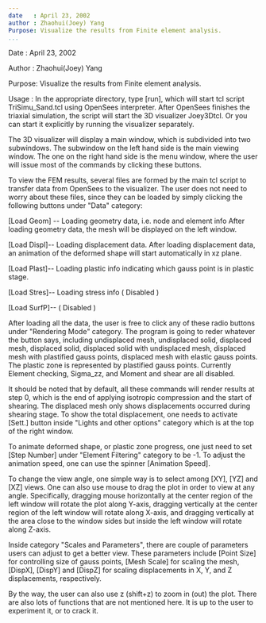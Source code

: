 ```yaml
---
date   : April 23, 2002
author : Zhaohui(Joey) Yang
Purpose: Visualize the results from Finite element analysis.
...
```


Date   : April 23, 2002

Author : Zhaohui(Joey) Yang

Purpose: Visualize the results from Finite element analysis.
 
Usage  : 
In  the appropriate directory, type [run], which will start tcl
script   TriSimu_Sand.tcl  using  OpenSees  interpreter.  After
OpenSees  finishes  the  triaxial  simulation,  the script will
start  the  3D  visualizer  Joey3Dtcl.  Or  you  can  start  it
explicitly by running the visualizer separately.


The  3D  visualizer  will  display  a  main  window,  which  is
subdivided  into two subwindows. The subwindow on the left hand
side is the main viewing window. The one on the right hand side
is  the  menu  window,  where  the  user will issue most of the
commands by clicking these buttons.

To  view  the FEM results, several files are formed by the main
tcl  script  to  transfer data from OpenSees to the visualizer.
The  user  does not need to worry about these files, since they
can  be  loaded  by simply clicking the following buttons under
"Data" category:

[Load  Geom]  --  Loading  geometry data, i.e. node and element
info After loading geometry data, the mesh will be displayed on
the left window.

[Load   Displ]--   Loading  displacement  data.  After  loading
displacement  data,  an  animation  of  the deformed shape will
start automatically in xz plane.

[Load  Plast]--  Loading  plastic  info  indicating which gauss
point is in plastic stage.

[Load Stres]-- Loading stress info ( Disabled )

[Load SurfP]-- ( Disabled )

After  loading  all  the data, the user is free to click any of
these  radio  buttons  under  "Rendering  Mode"  category.  The
program  is  going to reder whatever the button says, including
undisplaced  mesh, undisplaced solid, displaced mesh, displaced
solid,  displaced  solid  with undisplaced mesh, displaced mesh
with plastified gauss points, displaced mesh with elastic gauss
points.  The  plastic  zone  is represented by plastified gauss
points.  Currently  Element  checking, Sigma_zz, and Moment and
shear are all disabled. 

It  should  be  noted  that by default, all these commands will
render  results  at  step  0,  which  is  the  end  of applying
isotropic  compression and the start of shearing. The displaced
mesh only shows displacements occurred during shearing stage. To
show  the  total  displacement,  one  needs to activate [Sett.]
button  inside  "Lights and other options" category which is at
the top of the right window.

To  animate  deformed shape, or plastic zone progress, one just
need to set [Step Number] under "Element Filtering" category to
be  -1.  To adjust the animation speed, one can use the spinner
[Animation Speed].

To  change  the  view  angle, one simple way is to select among
[XY],  [YZ]  and [XZ] views. One can also use mouse to drag the
plot  in  order  to  view  at any angle. Specifically, dragging
mouse  horizontally at the center region of the left window will
rotate the plot along Y-axis, dragging vertically at the center
region  of  the  left  window  will  rotate  along  X-axis, and
dragging  vertically  at the area close to the window sides but
inside the left window will rotate along Z-axis.

Inside  category  "Scales  and Parameters", there are couple of
parameters  users  can  adjust  to  get  a  better  view. These
parameters  include  [Point Size] for controlling size of gauss
points, [Mesh Scale] for scaling the mesh, [DispX], [DispY] and
[DispZ] for scaling displacements in X, Y, and Z displacements,
respectively.

By  the way, the user can also use z (shift+z) to zoom in (out)
the  plot.  There  are  also  lots  of  functions  that are not
mentioned  here.  It  is up to the user to experiment it, or to
crack it.

